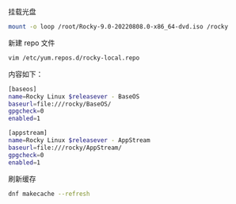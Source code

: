 挂载光盘

```bash
mount -o loop /root/Rocky-9.0-20220808.0-x86_64-dvd.iso /rocky
```

新建 repo 文件

```bash
vim /etc/yum.repos.d/rocky-local.repo
```

内容如下：

```bash
[baseos]
name=Rocky Linux $releasever - BaseOS
baseurl=file:///rocky/BaseOS/
gpgcheck=0
enabled=1

[appstream]
name=Rocky Linux $releasever - AppStream
baseurl=file:///rocky/AppStream/
gpgcheck=0
enabled=1
```

刷新缓存

```bash
dnf makecache --refresh
```

